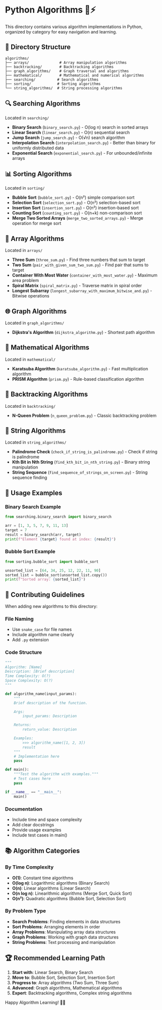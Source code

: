 # Python Algorithms 🐍⚡

This directory contains various algorithm implementations in Python, organized by category for easy navigation and learning.

## 📂 Directory Structure

```
algorithms/
├── arrays/              # Array manipulation algorithms
├── backtracking/        # Backtracking algorithms
├── graph_algorithms/    # Graph traversal and algorithms
├── mathematical/        # Mathematical and numerical algorithms
├── searching/          # Search algorithms
├── sorting/            # Sorting algorithms
└── string_algorithms/  # String processing algorithms
```

## 🔍 Searching Algorithms

Located in `searching/`

- **Binary Search** (`binary_search.py`) - O(log n) search in sorted arrays
- **Linear Search** (`linear_search.py`) - O(n) sequential search
- **Jump Search** (`jump_search.py`) - O(√n) search algorithm
- **Interpolation Search** (`interpolation_search.py`) - Better than binary for uniformly distributed data
- **Exponential Search** (`exponential_search.py`) - For unbounded/infinite arrays

## 📊 Sorting Algorithms

Located in `sorting/`

- **Bubble Sort** (`bubble_sort.py`) - O(n²) simple comparison sort
- **Selection Sort** (`selection_sort.py`) - O(n²) selection-based sort
- **Insertion Sort** (`insertion_sort.py`) - O(n²) insertion-based sort
- **Counting Sort** (`counting_sort.py`) - O(n+k) non-comparison sort
- **Merge Two Sorted Arrays** (`merge_two_sorted_arrays.py`) - Merge operation for merge sort

## 🎯 Array Algorithms

Located in `arrays/`

- **Three Sum** (`three_sum.py`) - Find three numbers that sum to target
- **Two Sum** (`pair_with_given_sum_two_sum.py`) - Find pair that sums to target
- **Container With Most Water** (`container_with_most_water.py`) - Maximum area problem
- **Spiral Matrix** (`spiral_matrix.py`) - Traverse matrix in spiral order
- **Longest Subarray** (`longest_subarray_with_maximum_bitwise_and.py`) - Bitwise operations

## 🌐 Graph Algorithms

Located in `graph_algorithms/`

- **Dijkstra's Algorithm** (`dijkstra_algorithm.py`) - Shortest path algorithm

## 🔢 Mathematical Algorithms

Located in `mathematical/`

- **Karatsuba Algorithm** (`karatsuba_algorithm.py`) - Fast multiplication algorithm
- **PRISM Algorithm** (`prism.py`) - Rule-based classification algorithm

## 🔄 Backtracking Algorithms

Located in `backtracking/`

- **N-Queen Problem** (`n_queen_problem.py`) - Classic backtracking problem

## 📝 String Algorithms

Located in `string_algorithms/`

- **Palindrome Check** (`check_if_string_is_palindrome.py`) - Check if string is palindrome
- **Kth Bit in Nth String** (`find_kth_bit_in_nth_string.py`) - Binary string manipulation
- **String Sequence** (`find_sequence_of_strings_on_screen.py`) - String sequence finding

## 🚀 Usage Examples

### Binary Search Example
```python
from searching.binary_search import binary_search

arr = [1, 3, 5, 7, 9, 11, 13]
target = 7
result = binary_search(arr, target)
print(f"Element {target} found at index: {result}")
```

### Bubble Sort Example
```python
from sorting.bubble_sort import bubble_sort

unsorted_list = [64, 34, 25, 12, 22, 11, 90]
sorted_list = bubble_sort(unsorted_list.copy())
print(f"Sorted array: {sorted_list}")
```

## 🎯 Contributing Guidelines

When adding new algorithms to this directory:

### File Naming
- Use `snake_case` for file names
- Include algorithm name clearly
- Add `.py` extension

### Code Structure
```python
"""
Algorithm: [Name]
Description: [Brief description]
Time Complexity: O(?)
Space Complexity: O(?)
"""

def algorithm_name(input_params):
    """
    Brief description of the function.

    Args:
        input_params: Description

    Returns:
        return_value: Description

    Examples:
        >>> algorithm_name([1, 2, 3])
        result
    """
    # Implementation here
    pass

def main():
    """Test the algorithm with examples."""
    # Test cases here
    pass

if __name__ == "__main__":
    main()
```

### Documentation
- Include time and space complexity
- Add clear docstrings
- Provide usage examples
- Include test cases in main()

## 📚 Algorithm Categories

### By Time Complexity
- **O(1)**: Constant time algorithms
- **O(log n)**: Logarithmic algorithms (Binary Search)
- **O(n)**: Linear algorithms (Linear Search)
- **O(n log n)**: Linearithmic algorithms (Merge Sort, Quick Sort)
- **O(n²)**: Quadratic algorithms (Bubble Sort, Selection Sort)

### By Problem Type
- **Search Problems**: Finding elements in data structures
- **Sort Problems**: Arranging elements in order
- **Array Problems**: Manipulating array data structures
- **Graph Problems**: Working with graph data structures
- **String Problems**: Text processing and manipulation

## 🏆 Recommended Learning Path

1. **Start with**: Linear Search, Binary Search
2. **Move to**: Bubble Sort, Selection Sort, Insertion Sort
3. **Progress to**: Array algorithms (Two Sum, Three Sum)
4. **Advanced**: Graph algorithms, Mathematical algorithms
5. **Expert**: Backtracking algorithms, Complex string algorithms

Happy Algorithm Learning! 🐍🚀
